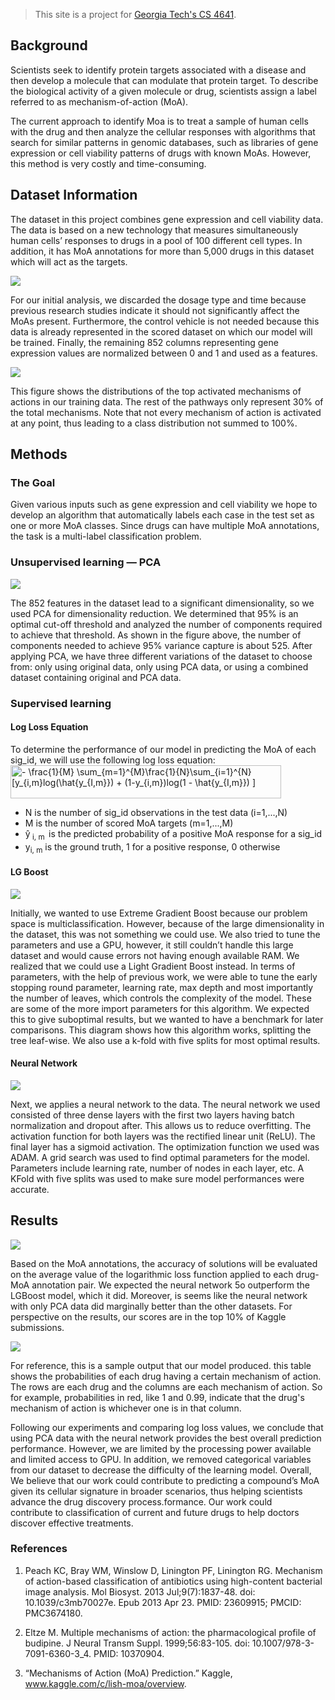 > This site is a project for [Georgia Tech's CS 4641](https://rborelav.github.io/cs4641b-fall20/).

## Background

Scientists seek to identify protein targets associated with a disease and then develop a molecule that can modulate that protein target. To describe the biological activity of a given molecule or drug, scientists assign a label referred to as mechanism-of-action (MoA).

The current approach to identify Moa is to treat a sample of human cells with the drug and then analyze the cellular responses with algorithms that search for similar  patterns in genomic databases, such as libraries of gene expression or cell viability patterns of drugs with known MoAs. However, this method is very costly and time-consuming.

## Dataset Information

The dataset in this project combines gene expression and cell viability data. The data is based on a new technology that measures simultaneously human cells’ responses to drugs in a pool of 100 different cell types. In addition, it has MoA annotations for more than 5,000 drugs in this dataset which will act as the targets. 

<img src="https://raw.githubusercontent.com/maustinstar/moa/master/docs/assets/dataset.png" />

For our initial analysis, we discarded the dosage type and time because previous research studies indicate it should not significantly affect the MoAs present. Furthermore, the control vehicle is not needed because this data is already represented in the scored dataset on which our model will be trained. Finally, the remaining 852 columns representing gene expression values are normalized between 0 and 1 and used as a features.

<img src="https://raw.githubusercontent.com/maustinstar/moa/master/docs/assets/distribution.png" />

This figure shows the distributions of the top activated mechanisms of actions in our training data. The rest of the pathways only represent 30% of the total mechanisms. Note that not every mechanism of action is activated at any point, thus leading to a class distribution not summed to 100%.

## Methods

### The Goal
Given various inputs such as gene expression and cell viability we hope to develop an algorithm that automatically labels each case in the test set as one or more MoA classes. Since drugs can have multiple MoA annotations, the task is a multi-label classification problem. 

### Unsupervised learning — PCA

<img src="https://raw.githubusercontent.com/maustinstar/moa/master/docs/assets/pca-threshold.png" />

The 852 features in the dataset lead to a significant dimensionality, so we used PCA for dimensionality reduction. We determined that 95% is an optimal cut-off threshold and analyzed the number of components required to achieve that threshold. As shown in the figure above, the number of components needed to achieve 95% variance capture is about 525. After applying PCA, we have three different variations of the dataset to choose from: only using original data, only using PCA data, or using a combined dataset containing original and PCA data.

### Supervised learning

#### Log Loss Equation

To determine the performance of our model in predicting the MoA of each sig_id, we will use the following log loss equation:
<img src="https://bit.ly/3kMUv5K" align="center" border="0" alt="- \frac{1}{M} \sum_{m=1}^{M}\frac{1}{N}\sum_{i=1}^{N}[y_{i,m}log(\hat{y_{I,m}}) + (1-y_{i,m})log(1 - \hat{y_{I,m}}) ]" width="433" height="53" />
* N is the number of sig_id observations in the test data (i=1,...,N)
* M is the number of scored MoA targets (m=1,...,M)
* ŷ<sub> i, m</sub>  is the predicted probability of a positive MoA response for a sig_id
* y<sub>i, m</sub> is the ground truth, 1 for a positive response, 0 otherwise

#### LG Boost

<img src="https://raw.githubusercontent.com/maustinstar/moa/master/docs/assets/leaf.png" />

Initially, we wanted to use Extreme Gradient Boost because our problem space is multiclassification. However, because of the large dimensionality in the dataset, this was not something we could use. We also tried to tune the parameters and use a GPU, however, it still couldn’t handle this large dataset and would cause errors not having enough available RAM. We realized that we could use a Light Gradient Boost instead. In terms of parameters, with the help of previous work, we were able to tune the early stopping round parameter, learning rate, max depth and most importantly the number of leaves, which controls the complexity of the model. These are some of the more import parameters for this algorithm. We expected this to give suboptimal results, but we wanted to have a benchmark for later comparisons. This diagram shows how this algorithm works, splitting the tree leaf-wise. We also use a k-fold with five splits for most optimal results.

#### Neural Network

<img src="https://raw.githubusercontent.com/maustinstar/moa/master/docs/assets/nn.png" />

Next, we applies a neural network to the data. The neural network we used consisted of three dense layers with the first two layers having batch normalization and dropout after. This allows us to reduce overfitting. The activation function for both layers was the rectified linear unit (ReLU). The final layer has a sigmoid activation. The optimization function we used was ADAM. A grid search was used to find optimal parameters for the model. Parameters include learning rate, number of nodes in each layer, etc. A KFold with five splits was used to make sure model performances were accurate.

## Results

<img src="https://raw.githubusercontent.com/maustinstar/moa/master/docs/assets/results.png" />

Based on the MoA annotations, the accuracy of solutions will be evaluated on the average value of the logarithmic loss function applied to each drug-MoA annotation pair. We expected the neural network 5o outperform the LGBoost model, which it did. Moreover, is seems like the neural network with only PCA data did marginally better than the other datasets. For perspective on the results, our scores are in the top 10% of Kaggle submissions.

<img src="https://raw.githubusercontent.com/maustinstar/moa/master/docs/assets/output.png" />

For reference, this is a sample output that our model produced. this table shows the probabilities of each  drug having a certain mechanism of action. The rows are each drug and the columns are each mechanism of action. So for example, probabilities in red, like 1 and 0.99, indicate that the drug's mechanism of action is whichever one is in that column.

Following our experiments and comparing log loss values, we conclude that using PCA data with the neural network provides the best overall prediction performance. However, we are limited by the processing power available and limited access to GPU. In addition, we removed categorical variables from our dataset to decrease the difficulty of the learning model. Overall, We believe that our work could contribute to predicting a compound’s MoA given its cellular signature in broader scenarios, thus helping scientists advance the drug discovery process.formance. Our work could contribute to classification of current and future drugs to help doctors discover effective treatments.

### References

1. Peach KC, Bray WM, Winslow D, Linington PF, Linington RG. Mechanism of action-based classification of antibiotics using high-content bacterial image analysis. Mol Biosyst. 2013 Jul;9(7):1837-48. doi: 10.1039/c3mb70027e. Epub 2013 Apr 23. PMID: 23609915; PMCID: PMC3674180.

2. Eltze M. Multiple mechanisms of action: the pharmacological profile of budipine. J Neural Transm Suppl. 1999;56:83-105. doi: 10.1007/978-3-7091-6360-3_4. PMID: 10370904.

3. “Mechanisms of Action (MoA) Prediction.” Kaggle, www.kaggle.com/c/lish-moa/overview.
